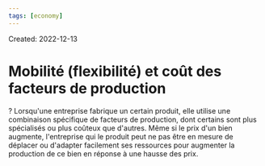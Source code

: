 ```yaml
---
tags: [economy]
---
```

Created: 2022-12-13

# Mobilité (flexibilité) et coût des facteurs de production
?
Lorsqu'une entreprise fabrique un certain produit, elle utilise une combinaison spécifique de facteurs de production, dont certains sont plus spécialisés ou plus coûteux que d'autres.
Même si le prix d'un bien augmente, l'entreprise qui le produit peut ne pas être en mesure de déplacer ou d'adapter facilement ses ressources pour augmenter la production de ce bien en réponse à une hausse des prix.
<!--SR:!2024-05-06,52,210-->